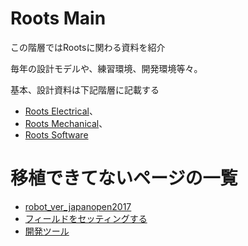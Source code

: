# Roots Main

この階層ではRootsに関わる資料を紹介

毎年の設計モデルや、練習環境、開発環境等々。

基本、設計資料は下記階層に記載する
- [Roots Electrical](../roots_electrical/main.md)、
- [Roots Mechanical](../roots_mechanical/main.md)、
- [Roots Software](../roots_software/main.md)

# 移植できてないページの一覧

- [robot_ver_japanopen2017](https://github.com/SSL-Roots/Roots_home/wiki/robot_Ver_JapanOpen2017)
- [フィールドをセッティングする](https://github.com/SSL-Roots/Roots_home/wiki/%E3%83%95%E3%82%A3%E3%83%BC%E3%83%AB%E3%83%89%E3%82%92%E3%82%BB%E3%83%83%E3%83%86%E3%82%A3%E3%83%B3%E3%82%B0%E3%81%99%E3%82%8B)
- [開発ツール](https://github.com/SSL-Roots/Roots_home/wiki/%E9%96%8B%E7%99%BA%E3%83%84%E3%83%BC%E3%83%AB)